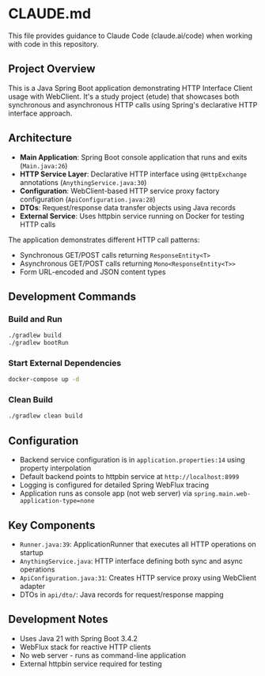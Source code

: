 # CLAUDE.md

This file provides guidance to Claude Code (claude.ai/code) when working with code in this repository.

## Project Overview

This is a Java Spring Boot application demonstrating HTTP Interface Client usage with WebClient. It's a study project (etude) that showcases both synchronous and asynchronous HTTP calls using Spring's declarative HTTP interface approach.

## Architecture

- **Main Application**: Spring Boot console application that runs and exits (`Main.java:26`)
- **HTTP Service Layer**: Declarative HTTP interface using `@HttpExchange` annotations (`AnythingService.java:30`)
- **Configuration**: WebClient-based HTTP service proxy factory configuration (`ApiConfiguration.java:28`)
- **DTOs**: Request/response data transfer objects using Java records
- **External Service**: Uses httpbin service running on Docker for testing HTTP calls

The application demonstrates different HTTP call patterns:
- Synchronous GET/POST calls returning `ResponseEntity<T>`
- Asynchronous GET/POST calls returning `Mono<ResponseEntity<T>>`
- Form URL-encoded and JSON content types

## Development Commands

### Build and Run
```bash
./gradlew build
./gradlew bootRun
```

### Start External Dependencies
```bash
docker-compose up -d
```

### Clean Build
```bash
./gradlew clean build
```

## Configuration

- Backend service configuration is in `application.properties:14` using property interpolation
- Default backend points to httpbin service at `http://localhost:8999`
- Logging is configured for detailed Spring WebFlux tracing
- Application runs as console app (not web server) via `spring.main.web-application-type=none`

## Key Components

- `Runner.java:39`: ApplicationRunner that executes all HTTP operations on startup
- `AnythingService.java`: HTTP interface defining both sync and async operations
- `ApiConfiguration.java:31`: Creates HTTP service proxy using WebClient adapter
- DTOs in `api/dto/`: Java records for request/response mapping

## Development Notes

- Uses Java 21 with Spring Boot 3.4.2
- WebFlux stack for reactive HTTP clients
- No web server - runs as command-line application
- External httpbin service required for testing

